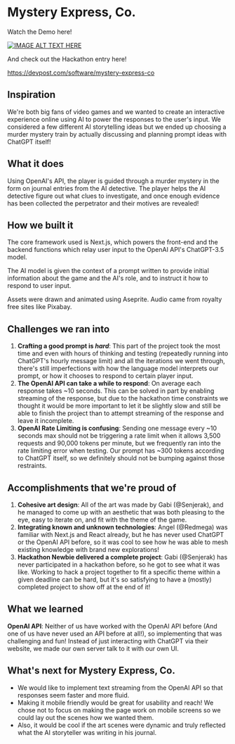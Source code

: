 # Mystery Express, Co.

Watch the Demo here!

[![IMAGE ALT TEXT HERE](https://img.youtube.com/vi/j-xPbNTli5M/0.jpg)](https://www.youtube.com/watch?v=j-xPbNTli5M)

And check out the Hackathon entry here!

https://devpost.com/software/mystery-express-co

## Inspiration

We're both big fans of video games and we wanted to create an interactive experience online using AI to power the responses to the user's input. We considered a few different AI storytelling ideas but we ended up choosing a murder mystery train by actually discussing and planning prompt ideas with ChatGPT itself!

## What it does

Using OpenAI's API, the player is guided through a murder mystery in the form on journal entries from the AI detective. The player helps the AI detective figure out what clues to investigate, and once enough evidence has been collected the perpetrator and their motives are revealed!

## How we built it

The core framework used is Next.js, which powers the front-end and the backend functions which relay user input to the OpenAI API's ChatGPT-3.5 model.

The AI model is given the context of a prompt written to provide initial information about the game and the AI's role, and to instruct it how to respond to user input.

Assets were drawn and animated using Aseprite. Audio came from royalty free sites like Pixabay.

## Challenges we ran into

1. **Crafting a good prompt is _hard_**: This part of the project took the most time and even with hours of thinking and testing (repeatedly running into ChatGPT's hourly message limit) and all the iterations we went through, there's still imperfections with how the language model interprets our prompt, or how it chooses to respond to certain player input.
2. **The OpenAI API can take a while to respond**: On average each response takes ~10 seconds. This can be solved in part by enabling streaming of the response, but due to the hackathon time constraints we thought it would be more important to let it be slightly slow and still be able to finish the project than to attempt streaming of the response and leave it incomplete.
3. **OpenAI Rate Limiting is confusing**: Sending one message every ~10 seconds max should not be triggering a rate limit when it allows 3,500 requests and 90,000 tokens per minute, but we frequently ran into the rate limiting error when testing. Our prompt has ~300 tokens according to ChatGPT itself, so we definitely should not be bumping against those restraints.

## Accomplishments that we're proud of

1. **Cohesive art design**: All of the art was made by Gabi (@Senjerak), and he managed to come up with an aesthetic that was both pleasing to the eye, easy to iterate on, and fit with the theme of the game.
2. **Integrating known and unknown technologies**: Angel (@Redmega) was familiar with Next.js and React already, but he has never used ChatGPT or the OpenAI API before, so it was cool to see how he was able to mesh existing knowledge with brand new explorations!
3. **Hackathon Newbie delivered a complete project**: Gabi (@Senjerak) has never participated in a hackathon before, so he got to see what it was like. Working to hack a project together to fit a specific theme within a given deadline can be hard, but it's so satisfying to have a (mostly) completed project to show off at the end of it!

## What we learned

**OpenAI API**: Neither of us have worked with the OpenAI API before (And one of us have never used an API before at all!), so implementing that was challenging and fun! Instead of just interacting with ChatGPT via their website, we made our own server talk to it with our own UI.

## What's next for Mystery Express, Co.

- We would like to implement text streaming from the OpenAI API so that responses seem faster and more fluid.
- Making it mobile friendly would be great for usability and reach! We chose not to focus on making the page work on mobile screens so we could lay out the scenes how we wanted them.
- Also, it would be cool if the art scenes were dynamic and truly reflected what the AI storyteller was writing in his journal.
